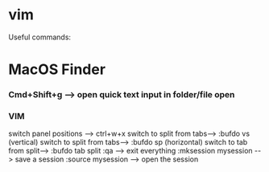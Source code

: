 # vim 

Useful commands:

# MacOS Finder 

### Cmd+Shift+g --> open quick text input in folder/file open 

### VIM 
switch panel positions --> ctrl+w+x
switch to split from tabs--> :bufdo vs (vertical)
switch to split from tabs--> :bufdo sp (horizontal)
switch to tab from split--> :bufdo tab split 
:qa --> exit everything
:mksession mysession --> save a session 
:source mysession --> open the session
